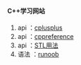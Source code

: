 #### C++学习网站
1. api ：[cplusplus](http://www32.cplusplus.com/)
2. api ：[cppreference](https://zh.cppreference.com/w/%E9%A6%96%E9%A1%B5)
3. api ：[STL用法](http://c.biancheng.net/stl/)
4. 语法 ：[runoob](https://www.runoob.com/cplusplus/cpp-tutorial.html)